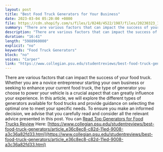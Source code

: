 ```yaml
---
layout: post
title: "Best Food Truck Generators for Your Business"
date: 2023-03-04 05:20:00 +0800
file: https://cdn.shopify.com/s/files/1/0248/4522/1987/files/20230323_1.mp3?v=1679542887
summary: "There are various factors that can impact the success of your food truck. Whether you are a novice entrepreneur starting your own business or seeking to enhance your current food truck, the type of generator you choose to power your vehicle is a crucial aspect that can greatly influence your experience. In this article, we will explore the different types of generators available for food trucks and provide guidance on selecting the optimal one to meet your specific needs. To ensure you make an informed decision, we advise that you carefully read and consider all the relevant advice presented in this post."
description: "There are various factors that can impact the success of your food truck. Whether you are a novice entrepreneur starting your own business or seeking to enhance your current food truck, the type of generator you choose to power your vehicle is a crucial aspect that can greatly influence your experience. In this article, we will explore the different types of generators available for food trucks and provide guidance on selecting the optimal one to meet your specific needs. To ensure you make an informed decision, we advise that you carefully read and consider all the relevant advice presented in this post. You can <a href='https://www.collegian.psu.edu/studentreviews/best-food-truck-generators/article_e36c8ec8-c82d-11ed-9008-a3c36a82fd33.html'>Read Top Generators for Food Trucks Review </a> Here : <a href='https://www.collegian.psu.edu/studentreviews/best-food-truck-generators/article_e36c8ec8-c82d-11ed-9008-a3c36a82fd33.html'>https://www.collegian.psu.edu/studentreviews/best-food-truck-generators/article_e36c8ec8-c82d-11ed-9008-a3c36a82fd33.html</a> "
duration: "16:41"
length: "5988960000"
explicit: "no"
keywords: "Food Truck Generators"
block: "no"
voices: "Carper"
link: "https://www.collegian.psu.edu/studentreviews/best-food-truck-generators/article_e36c8ec8-c82d-11ed-9008-a3c36a82fd33.html"
---
```


There are various factors that can impact the success of your food truck. Whether you are a novice entrepreneur starting your own business or seeking to enhance your current food truck, the type of generator you choose to power your vehicle is a crucial aspect that can greatly influence your experience. In this article, we will explore the different types of generators available for food trucks and provide guidance on selecting the optimal one to meet your specific needs. To ensure you make an informed decision, we advise that you carefully read and consider all the relevant advice presented in this post. You can [Read Top Generators for Food Trucks Review](https://www.collegian.psu.edu/studentreviews/best-food-truck-generators/article_e36c8ec8-c82d-11ed-9008-a3c36a82fd33.html) Here: [https://www.collegian.psu.edu/studentreviews/best-food-truck-generators/article_e36c8ec8-c82d-11ed-9008-a3c36a82fd33.html](https://www.collegian.psu.edu/studentreviews/best-food-truck-generators/article_e36c8ec8-c82d-11ed-9008-a3c36a82fd33.html)
